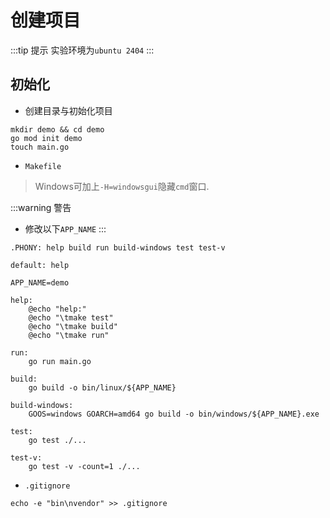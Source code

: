 # 创建项目

:::tip 提示
实验环境为`ubuntu 2404`
:::

## 初始化

- 创建目录与初始化项目

```shell
mkdir demo && cd demo
go mod init demo
touch main.go
```

- `Makefile`

> Windows可加上`-H=windowsgui`隐藏`cmd`窗口.

:::warning 警告
- 修改以下`APP_NAME`
:::

```make{5}
.PHONY: help build run build-windows test test-v

default: help

APP_NAME=demo

help:
	@echo "help:"
	@echo "\tmake test"
	@echo "\tmake build"
	@echo "\tmake run"

run:
	go run main.go

build:
	go build -o bin/linux/${APP_NAME}

build-windows:
	GOOS=windows GOARCH=amd64 go build -o bin/windows/${APP_NAME}.exe

test:
	go test ./...

test-v:
	go test -v -count=1 ./...
```

- `.gitignore`

```shell
echo -e "bin\nvendor" >> .gitignore
```
